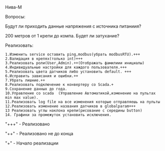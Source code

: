 Нива-М


Вопросы:

Будут ли приходить данные напряжения с источника питаниия?

200 метров от 1 крепи до компа. Будет ли затухание?


Реализовать:

    1.Изменить service оставить ping,modbus(убрать modbusRTU).+++
    2.Валидация в крепях(только int)+++
    3.Реализовать роли(User,Admin).++(Отображать фамилиии инициалы)
    4.Индивидуальные настройки для каждого пользователя.+++
    5.Реализовать цвета датчиков либо установить default. +++
    6.Исправить зависания и ошибки.++
    7.Убрать лишние.++
    8.Реализовать подключение к конвертеру со Scada.+
    9.Сохранение данных до года.
    10.Управление со scada  (Управление Автоматикой,изменение на пультах min max value).
    11.Реализовать log file на все изменения которые отправляешь на пульты
    12.Реализовать изменение названия датчиков в globalparam+++
    13 Реализовать углы наклона крепи(рисование с середины button)
    14. Графики за промежуток установить исключения.
    
    

"+++" - Реализовано

"++" - Реализовано не до конца

"+" - Начало реализации
